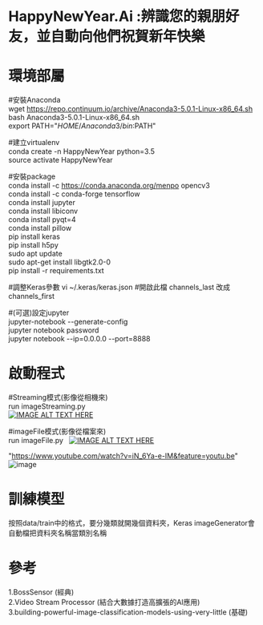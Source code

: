# HappyNewYear.Ai :辨識您的親朋好友，並自動向他們祝賀新年快樂

# 環境部屬
#安裝Anaconda  
wget https://repo.continuum.io/archive/Anaconda3-5.0.1-Linux-x86_64.sh  
bash Anaconda3-5.0.1-Linux-x86_64.sh  
export PATH="$HOME/Anaconda3/bin:$PATH"  

#建立virtualenv  
conda create -n HappyNewYear python=3.5  
source activate HappyNewYear  

#安裝package   
conda install -c https://conda.anaconda.org/menpo opencv3  
conda install -c conda-forge tensorflow  
conda install jupyter  
conda install libiconv  
conda install pyqt=4  
conda install pillow  
pip install keras  
pip install h5py  
sudo apt update  
sudo apt-get install libgtk2.0-0  
pip install -r requirements.txt  

#調整Keras參數
vi ~/.keras/keras.json   #開啟此檔
channels_last 改成 channels_first  

#(可選)設定jupyter   
jupyter-notebook --generate-config  
jupyter notebook password  
jupyter notebook --ip=0.0.0.0 --port=8888  

# 啟動程式
#Streaming模式(影像從相機來)  
run imageStreaming.py  
[![IMAGE ALT TEXT HERE](http://img.youtube.com/vi/A3Z6aCFrGIo/0.jpg)](http://www.youtube.com/watch?v=A3Z6aCFrGIo)

#imageFile模式(影像從檔案來)  
run imageFile.py   
[![IMAGE ALT TEXT HERE](http://img.youtube.com/vi/iN_6Ya-e-IM&feature/0.jpg)](http://www.youtube.com/watch?v=iN_6Ya-e-IM&feature)

"https://www.youtube.com/watch?v=iN_6Ya-e-IM&feature=youtu.be"  
![image](http://github.com/dataisfunny/HappyNewYearAI/raw/master/temp/show2)
# 訓練模型
按照data/train中的格式，要分幾類就開幾個資料夾，Keras imageGenerator會自動檔把資料夾名稱當類別名稱  

# 參考  
1.BossSensor (經典)  
2.Video Stream Processor (結合大數據打造高擴張的AI應用)  
3.building-powerful-image-classification-models-using-very-little (基礎)
